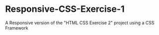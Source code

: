 Responsive-CSS-Exercise-1
=========================

A Responsive version of the "HTML CSS Exercise 2" project using a CSS Framework
